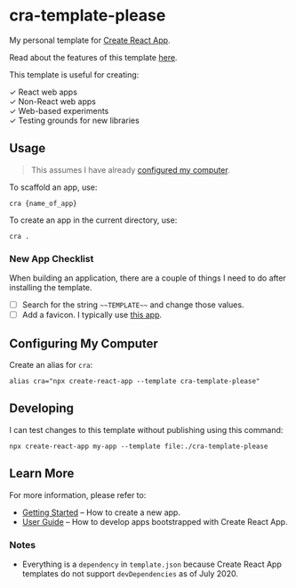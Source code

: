 # cra-template-please

My personal template for [Create React App](https://github.com/facebook/create-react-app).

Read about the features of this template [here](./guide.md).

This template is useful for creating:

✓ React web apps  
✓ Non-React web apps  
✓ Web-based experiments  
✓ Testing grounds for new libraries

## Usage

> This assumes I have already [configured my computer](#configuring-your-computer).

To scaffold an app, use:

```
cra {name_of_app}
```

To create an app in the current directory, use:

```
cra .
```

### New App Checklist

When building an application, there are a couple of things I need to do after installing the template.

- [ ] Search for the string `~~TEMPLATE~~` and change those values.
- [ ] Add a favicon. I typically use [this app](https://realfavicongenerator.net).

## Configuring My Computer

Create an alias for `cra`:

```
alias cra="npx create-react-app --template cra-template-please"
```

## Developing

I can test changes to this template without publishing using this command:

```
npx create-react-app my-app --template file:./cra-template-please
```

## Learn More

For more information, please refer to:

- [Getting Started](https://create-react-app.dev/docs/getting-started) – How to create a new app.
- [User Guide](https://create-react-app.dev) – How to develop apps bootstrapped with Create React App.

### Notes

- Everything is a `dependency` in `template.json` because Create React App templates do not support
  `devDependencies` as of July 2020.
